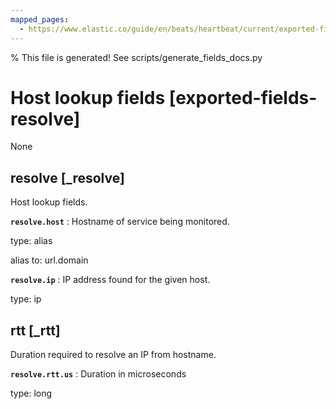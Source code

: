 ```yaml
---
mapped_pages:
  - https://www.elastic.co/guide/en/beats/heartbeat/current/exported-fields-resolve.html
---
```


% This file is generated! See scripts/generate_fields_docs.py

# Host lookup fields [exported-fields-resolve]

None

## resolve [_resolve]

Host lookup fields.

**`resolve.host`**
:   Hostname of service being monitored.

type: alias

alias to: url.domain


**`resolve.ip`**
:   IP address found for the given host.

type: ip


## rtt [_rtt]

Duration required to resolve an IP from hostname.

**`resolve.rtt.us`**
:   Duration in microseconds

type: long


